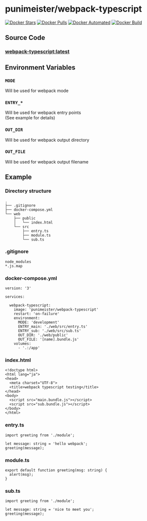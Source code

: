 # punimeister/webpack-typescript

[![Docker Stars](https://img.shields.io/docker/stars/punimeister/webpack-typescript.svg)](https://hub.docker.com/r/punimeister/webpack-typescript/)
[![Docker Pulls](https://img.shields.io/docker/pulls/punimeister/webpack-typescript.svg)](https://hub.docker.com/r/punimeister/webpack-typescript/)
[![Docker Automated](https://img.shields.io/docker/automated/punimeister/webpack-typescript.svg)](https://hub.docker.com/r/punimeister/webpack-typescript/)
[![Docker Build](https://img.shields.io/docker/build/punimeister/webpack-typescript.svg)](https://hub.docker.com/r/punimeister/webpack-typescript/)

## Source Code

### [webpack-typescript:latest](https://github.com/punimeister/docker-webpack-typescript/tree/master/latest)

## Environment Variables

### `MODE`

Will be used for webpack mode

### `ENTRY_*`

Will be used for webpack entry points  
(See example for details)

### `OUT_DIR`

Will be used for webpack output directory

### `OUT_FILE`

Will be used for webpack output filename

## Example

### Directory structure

```
.
├── .gitignore
├── docker-compose.yml
└── web
    ├── public
    │   └── index.html
    └── src
        ├── entry.ts
        ├── module.ts
        └── sub.ts
```

### .gitignore

```
node_modules
*.js.map
```

### docker-compose.yml

```
version: '3'

services:

  webpack-typescript:
    image: 'punimeister/webpack-typescript'
    restart: 'on-failure'
    environment:
      MODE: 'development'
      ENTRY_main: './web/src/entry.ts'
      ENTRY_sub: './web/src/sub.ts'
      OUT_DIR: './web/public'
      OUT_FILE: '[name].bundle.js'
    volumes:
      - '.:/app'
```

### index.html

```
<!doctype html>
<html lang="ja">
<head>
  <meta charset="UTF-8">
  <title>webpack typescript testing</title>
</head>
<body>
  <script src="main.bundle.js"></script>
  <script src="sub.bundle.js"></script>
</body>
</html>
```

### entry.ts

```
import greeting from './module';

let message: string = 'hello webpack';
greeting(message);
```

### module.ts

```
export default function greeting(msg: string) {
  alert(msg);
}
```

### sub.ts

```
import greeting from './module';

let message: string = 'nice to meet you';
greeting(message);
```
